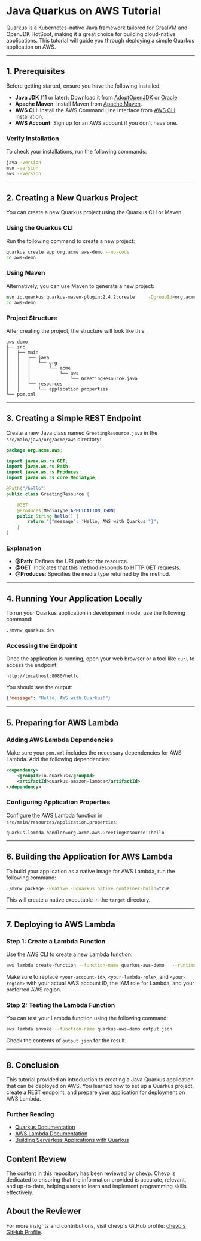 
# Java Quarkus on AWS Tutorial

Quarkus is a Kubernetes-native Java framework tailored for GraalVM and OpenJDK HotSpot, making it a great choice for building cloud-native applications. This tutorial will guide you through deploying a simple Quarkus application on AWS.

---

## 1. Prerequisites

Before getting started, ensure you have the following installed:

- **Java JDK** (11 or later): Download it from [AdoptOpenJDK](https://adoptopenjdk.net/) or [Oracle](https://www.oracle.com/java/technologies/javase-jdk11-downloads.html).
- **Apache Maven**: Install Maven from [Apache Maven](https://maven.apache.org/download.cgi).
- **AWS CLI**: Install the AWS Command Line Interface from [AWS CLI Installation](https://aws.amazon.com/cli/).
- **AWS Account**: Sign up for an AWS account if you don't have one.

### Verify Installation

To check your installations, run the following commands:

```bash
java -version
mvn -version
aws --version
```

---

## 2. Creating a New Quarkus Project

You can create a new Quarkus project using the Quarkus CLI or Maven.

### Using the Quarkus CLI

Run the following command to create a new project:

```bash
quarkus create app org.acme:aws-demo --no-code
cd aws-demo
```

### Using Maven

Alternatively, you can use Maven to generate a new project:

```bash
mvn io.quarkus:quarkus-maven-plugin:2.4.2:create     -DgroupId=org.acme     -DartifactId=aws-demo     -Dextensions="resteasy,resteasy-jackson,quarkus-amazon-lambda"
cd aws-demo
```

### Project Structure

After creating the project, the structure will look like this:

```
aws-demo
├── src
│   ├── main
│   │   ├── java
│   │   │   └── org
│   │   │       └── acme
│   │   │           └── aws
│   │   │               └── GreetingResource.java
│   │   └── resources
│   │       └── application.properties
└── pom.xml
```

---

## 3. Creating a Simple REST Endpoint

Create a new Java class named `GreetingResource.java` in the `src/main/java/org/acme/aws` directory:

```java
package org.acme.aws;

import javax.ws.rs.GET;
import javax.ws.rs.Path;
import javax.ws.rs.Produces;
import javax.ws.rs.core.MediaType;

@Path("/hello")
public class GreetingResource {

    @GET
    @Produces(MediaType.APPLICATION_JSON)
    public String hello() {
        return "{"message": "Hello, AWS with Quarkus!"}";
    }
}
```

### Explanation

- **@Path**: Defines the URI path for the resource.
- **@GET**: Indicates that this method responds to HTTP GET requests.
- **@Produces**: Specifies the media type returned by the method.

---

## 4. Running Your Application Locally

To run your Quarkus application in development mode, use the following command:

```bash
./mvnw quarkus:dev
```

### Accessing the Endpoint

Once the application is running, open your web browser or a tool like `curl` to access the endpoint:

```
http://localhost:8080/hello
```

You should see the output:

```json
{"message": "Hello, AWS with Quarkus!"}
```

---

## 5. Preparing for AWS Lambda

### Adding AWS Lambda Dependencies

Make sure your `pom.xml` includes the necessary dependencies for AWS Lambda. Add the following dependencies:

```xml
<dependency>
    <groupId>io.quarkus</groupId>
    <artifactId>quarkus-amazon-lambda</artifactId>
</dependency>
```

### Configuring Application Properties

Configure the AWS Lambda function in `src/main/resources/application.properties`:

```properties
quarkus.lambda.handler=org.acme.aws.GreetingResource::hello
```

---

## 6. Building the Application for AWS Lambda

To build your application as a native image for AWS Lambda, run the following command:

```bash
./mvnw package -Pnative -Dquarkus.native.container-build=true
```

This will create a native executable in the `target` directory.

---

## 7. Deploying to AWS Lambda

### Step 1: Create a Lambda Function

Use the AWS CLI to create a new Lambda function:

```bash
aws lambda create-function --function-name quarkus-aws-demo   --runtime provided.al2   --handler org.acme.aws.GreetingResource::hello   --zip-file fileb://target/aws-demo-1.0.0-runner.zip   --role arn:aws:iam::<your-account-id>:role/<your-lambda-role>   --region <your-region>
```

Make sure to replace `<your-account-id>`, `<your-lambda-role>`, and `<your-region>` with your actual AWS account ID, the IAM role for Lambda, and your preferred AWS region.

### Step 2: Testing the Lambda Function

You can test your Lambda function using the following command:

```bash
aws lambda invoke --function-name quarkus-aws-demo output.json
```

Check the contents of `output.json` for the result.

---

## 8. Conclusion

This tutorial provided an introduction to creating a Java Quarkus application that can be deployed on AWS. You learned how to set up a Quarkus project, create a REST endpoint, and prepare your application for deployment on AWS Lambda.

### Further Reading

- [Quarkus Documentation](https://quarkus.io/guides/)
- [AWS Lambda Documentation](https://docs.aws.amazon.com/lambda/latest/dg/welcome.html)
- [Building Serverless Applications with Quarkus](https://quarkus.io/guides/amazon-lambda#overview)

## Content Review

The content in this repository has been reviewed by [chevp](https://github.com/chevp). Chevp is dedicated to ensuring that the information provided is accurate, relevant, and up-to-date, helping users to learn and implement programming skills effectively.

## About the Reviewer

For more insights and contributions, visit chevp's GitHub profile: [chevp's GitHub Profile](https://github.com/chevp).
